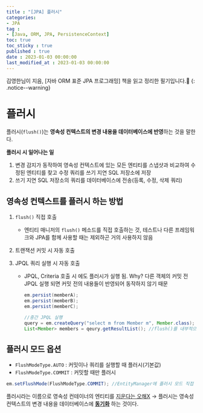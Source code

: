 ```yaml
---
title : "[JPA] 플러시"
categories:
- JPA
tag :
- [Java, ORM, JPA, PersistenceContext]
toc: true
toc_sticky : true
published : true
date : 2023-01-03 00:00:00
last_modified_at : 2023-01-03 00:00:00
---
```






김영한님이 지음, [자바 ORM 표준 JPA 프로그래밍] 책을 읽고 정리한 필기입니다.📢
{: .notice--warning}



# 플러시

플러시(`flush()`)는 **영속성 컨텍스트의 변경 내용을 데이터베이스에 반영**하는 것을 말한다.

**플러시 시 일어나는 일**

1. 변경 감지가 동작하여 영속성 컨텍스트에 있는 모든 엔티티를 스냅샷과 비교하여 수정된 엔티티를 찾고 수정 쿼리를 쓰기 지연 SQL 저장소에 저장
2. 쓰기 지연 SQL 저장소의 쿼리를 데이터베이스에 전송(등록, 수정, 삭제 쿼리)



## 영속성 컨텍스트를 플러시 하는 방법

1. `flush()` 직접 호출

    - 엔티티 매니저의 `flush()` 메소드를 직접 호출하는 것, 테스트나 다른 프레임워크와 JPA를 함께 사용할 때는 제외하곤 거의 사용하지 않음

2. 트랜잭션 커밋 시 자동 호출

3. JPQL 쿼리 실행 시 자동 호출

    - JPQL, Criteria 호출 시 에도 플러시가 실행 됨. Why? 다른 객체의 커밋 전 JPQL 실행 되면 커밋 전의 내용들이 반영되어 동작하지 않기 때문

        ```java
        em.persist(memberA);
        em.persist(memberB);
        em.persist(memberC);
        
        //중간 JPQL 실행
        query = em.createQuery("select m from Member m", Member.class);
        List<Member> members = qeury.getResultList(); //flush()를 내부적으로 안했다면 위의 memberA, memberB, memberC 가 조회되지 않음
        ```

        

## 플러시 모드 옵션

- `FlushModeType.AUTO` : 커밋이나 쿼리를 실행할 때 플러시(기본값)
- `FlushModeType.COMMIT` : 커밋할 때만 플러시

```java
em.setFlushMode(FlushModeType.COMMIT); //EntityManager에 플러시 모드 직접 설정
```

플러시라는 이름으로 영속성 컨테이너의 엔티티를 <u>지운다는 오해X</u> → 플러시는 영속성 컨텍스트의 변경 내용을 데이터베이스에 **<u>동기화</u>** 하는 것이다.
